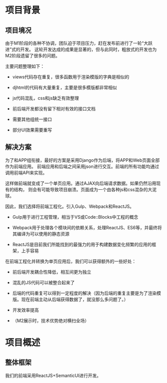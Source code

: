 ﻿# 项目背景 #

## 项目境况 ##
由于M1阶段的各种不协调，团队迫于项目压力，赶在发布前进行了一轮“大跃进”式的开发。
这轮开发达成的成果是显著的，但与此同时，粗放式的开发也为M2阶段遗留了很多的问题。

主要问题整理如下：

+ views代码存在重复，很多函数用于渲染模版的字典是相似的

+ djhtml的代码有大量重复，主要是很多模版都非常相似

+ js代码混乱，css和js缺乏有效整理

+ 前后端开发都没有留下相对有效的接口文档

+ 需要其他组统一接口

+ 部分UI效果需要重写

## 解决方案 ##

为了和APP组衔接，最好的方案是采用Django作为后端，将APP和Web页面全部作为前端应用。
前端应用和后端之间采用json进行交互。前端的所有功能均通过调用前端API来实现。

这样做前端就变成了一个单页应用。通过AJAX向后端请求数据。如果仍然沿用现有的结构，
则会有可能导致项目崩溃。页面成为一个由各种js和css混杂的大泥球。

因此，我们选择将前端工程化。引入Gulp、Webpack和ReactJS。

+ Gulp用于进行工程管理，相当于VS或Code::Blocks中工程的概念

+ Webpack用于处理各个模块间的依赖关系，处理ReactJS、ES6等，并最终将其编译为可以使用的静态资源

+ ReactJS是目前我们所能找到的最强力的用于构建数据变化频繁的应用的框架，上手容易

在前端工程化并转换为单页应用后，我们可以获得额外的一些好处：

+ 前后端开发耦合性降低，相互间更为独立

+ 混乱的JS代码可以被整合起来了

+ 后端的代码重复可以得到一定程度的解决（因为后端的重复主要是为了渲染模版。现在前端主动从后端获得数据了，就没那么多问题了。）

+ 开发效率提高

+ （M2展示时，技术优势绝对横扫全场）

# 项目概述 #

## 整体框架 ##
我们的前端采用ReactJS+SemanticUI进行开发。